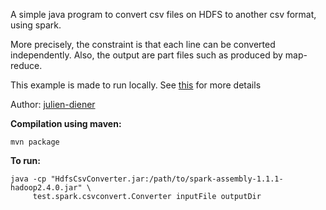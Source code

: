 
A simple java program to convert csv files on HDFS to another csv format, using spark.

More precisely, the constraint is that each line can be converted independently.
Also, the output are part files such as produced by map-reduce.

This example is made to run locally.
See [this](https://spark.apache.org/docs/1.1.1/programming-guide.html#initializing-spark) for more details

Author: [julien-diener](https://github.com/julien-diener)

**Compilation using maven:**

    mvn package

**To run:**

    java -cp "HdfsCsvConverter.jar:/path/to/spark-assembly-1.1.1-hadoop2.4.0.jar" \
         test.spark.csvconvert.Converter inputFile outputDir